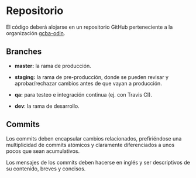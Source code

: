 # Repositorio

El código deberá alojarse en un repositorio GitHub perteneciente a la organización [gcba-odin](https://github.com/gcba-odin).

## Branches

- **master:** la rama de producción.

- **staging:** la rama de pre-producción, donde se pueden revisar y aprobar/rechazar cambios antes de que vayan a producción.

- **qa:** para testeo e integración continua (ej. con Travis CI).

- **dev**: la rama de desarrollo.

## Commits

Los commits deben encapsular cambios relacionados, prefiriéndose una multiplicidad de commits atómicos y claramente diferenciados a unos pocos que sean acumulativos.

Los mensajes de los commits deben hacerse en inglés y ser descriptivos de su contenido, breves y concisos.